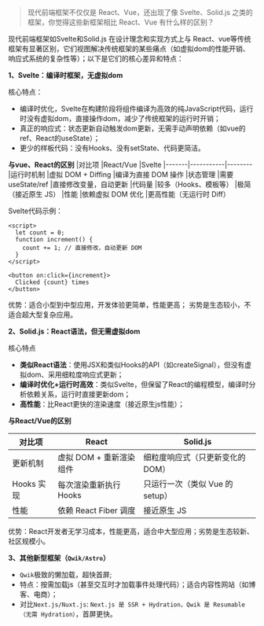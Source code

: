 > 现代前端框架不仅仅是 React、Vue，还出现了像 Svelte、Solid.js 之类的框架，你觉得这些新框架相比 React、Vue 有什么样的区别？

现代前端框架如Svelte和Solid.js 在设计理念和实现方式上与 React、vue等传统框架有显著区别，它们视图解决传统框架的某些痛点（如虚拟dom的性能开销、响应式系统的复杂性等）；以下是它们的核心差异和特点：

**1、Svelte：编译时框架，无虚拟dom**

核心特点：
- 编译时优化，Svelte在构建阶段将组件编译为高效的纯JavaScript代码，运行时没有虚拟dom，直接操作dom，减少了传统框架的运行时开销；
- 真正的响应式：状态更新自动触发dom更新，无需手动声明依赖（如vue的ref、React的useState）；
- 更少的样板代码：没有Hooks、没有setState、代码更简洁。

**与vue、React的区别**
|对比项	|React/Vue	|Svelte
|-------|-----------|--------
|运行时机制	|虚拟 DOM + Diffing	|编译为直接 DOM 操作
|状态管理	|需要 useState/ref	|直接修改变量，自动更新
|代码量	|较多（Hooks、模板等）	|极简（接近原生 JS）
|性能	|依赖虚拟 DOM 优化	|更高性能（无运行时 Diff）

Svelte代码示例：
```
<script>
  let count = 0;
  function increment() {
    count += 1; // 直接修改，自动更新 DOM
  }
</script>

<button on:click={increment}>
  Clicked {count} times
</button>
```

优势：适合小型到中型应用，开发体验更简单，性能更高； 劣势是生态较小，不适合超大型复杂应用。


**2、Solid.js：React语法，但无需虚拟dom**

核心特点

- **类似React语法**：使用JSX和类似Hooks的API（如createSignal），但没有虚拟dom、采用细粒度响应式更新；
- **编译时优化+运行时高效**：类似Svelte，但保留了React的编程模型，编译时分析依赖关系，运行时直接更新dom；
- **高性能**：比React更快的渲染速度（接近原生js性能）；

**与React/Vue的区别**

|对比项	|React	|Solid.js
|-------|-------|---------
|更新机制	|虚拟 DOM + 重新渲染组件	|细粒度响应式（只更新变化的 DOM）
|Hooks 实现	|每次渲染重新执行 Hooks	|只运行一次（类似 Vue 的 setup）
|性能	|依赖 React Fiber 调度	|接近原生 JS

优势：React开发者无学习成本，性能更高，适合中大型应用；劣势是生态较新、社区规模小。

**3、其他新型框架（```Qwik/Astro```）**
- `Qwik`极致的懒加载，超快首屏;
- 特点：按需加载js（甚至交互时才加载事件处理代码）；适合内容性网站（如博客、电商）；
- 对比```Next.js/Nuxt.js```: ```Next.js 是 SSR + Hydration，Qwik 是 Resumable（无需 Hydration）```，首屏更快。





